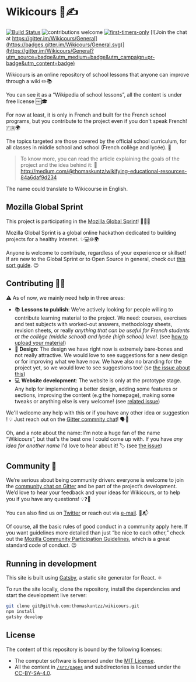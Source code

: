 # Wikicours 📖✍️

[![Build Status](https://travis-ci.org/thomaskuntzz/wikicours.svg?branch=master)](https://travis-ci.org/thomaskuntzz/wikicours)
![contributions welcome](https://img.shields.io/badge/contributions-welcome-brightgreen.svg?style=flat)
[![first-timers-only](http://img.shields.io/badge/first--timers--only-friendly-blue.svg?style=flat)](http://www.firsttimersonly.com/)
[![Join the chat at https://gitter.im/Wikicours/General](https://badges.gitter.im/Wikicours/General.svg)](https://gitter.im/Wikicours/General?utm_source=badge&utm_medium=badge&utm_campaign=pr-badge&utm_content=badge)

Wikicours is an online repository of school lessons that anyone can improve through a wiki ✏️📚

You can see it as a “Wikipedia of school lessons”, all the content is under free license 🆓🎓

For now at least, it is only in French and built for the French school programs, but you contribute to the project even if you don't speak French! 🇫🇷🌍

The topics targeted are those covered by the official school curriculum, for all classes in middle school and school (French collège and lycée). 🏫

> To know more, you can read the article explaining the goals of the project and the idea behind it: 👀 http://medium.com/@thomaskuntz/wikifying-educational-resources-84a6daf9d234

The name could translate to Wikicourse in English.

## Mozilla Global Sprint

This project is participating in the [Mozilla Global Sprint](https://mzl.la/global-sprint)! 🎉🎉🎉

Mozilla Global Sprint is a global online hackathon dedicated to building projects for a healthy Internet. ✨💻🌐🌍

Anyone is welcome to contribute, regardless of your experience or skillset! If are new to the Global Sprint or to Open Source in general, check out [this sort guide](https://github.com/mozilla/global-sprint/issues/299). 😉

## Contributing 👋🤝

⚠️ As of now, we mainly need help in three areas:

* 📚 __Lessons to publish__: We're actively looking for people willing to contribute learning material to the project. We need: courses, exercises and test subjects with worked-out answers, methodology sheets, revision sheets, or really _anything that can be useful for French students at the collège (middle school) and lycée (high school) level_. (see [how to upload your material](https://github.com/thomaskuntzz/wikicours/issues/8))
* 🎨 __Design__: The design we have right now is extremely bare-bones and not really attractive. We would love to see suggestions for a new design or for improving what we have now. We have also no branding for the project yet, so we would love to see suggestions too! (se [the issue about this](https://github.com/thomaskuntzz/wikicours/issues/7))
* 💻 __Website development__: The website is only at the prototype stage. Any help for implementing a better design, adding some features or sections, improving the content (e.g the homepage), making some tweaks or anything else is very welcome! (see [related issue](https://github.com/thomaskuntzz/wikicours/issues/3))

We'll welcome any help with this or if you have any other idea or suggestion ! 💡 Just reach out on the [Gitter commnity chat](https://gitter.im/Wikicours/General)! 🗣💬

Oh, and a note about the name: I'm note a huge fan of the name “Wikicours”, but that's the best one I could come up with. If you have *any idea for another name* I'd love to hear about it! 🏷 (see [the issue](https://github.com/thomaskuntzz/wikicours/issues/6))

## Community 👶

We’re serious about being community driven: everyone is welcome to join the [community chat on Gitter](https://gitter.im/Wikicours/General) and be part of the project’s development. We’d love to hear your feedback and your ideas for Wikicours, or to help you if you have any questions! 💡❓🤙

You can also find us on [Twitter](https://twitter.com/Wikicours) or reach out via [e-mail](mailto:admin@wikicours.org). 💌📬

Of course, all the basic rules of good conduct in a community apply here. If you want guidelines more detailed than just “be nice to each other,” check out the [Mozilla Community Participation Guidelines](https://www.mozilla.org/en-US/about/governance/policies/participation/), which is a great standard code of conduct. 😉

## Running in development

This site is built using [Gatsby](https://github.com/gatsbyjs/gatsby), a static site generator for React. ⚛️

To run the site locally, clone the repository, install the dependencies and start the development live server:

```sh
git clone git@github.com:thomaskuntzz/wikicours.git
npm install
gatsby develop
```

## License

The content of this repository is bound by the following licenses:

* The computer software is licensed under the [MIT License](https://choosealicense.com/licenses/mit/).
* All the content in [`/src/pages`](/src/pages) and subdirectories is licensed under the [CC-BY-SA-4.0](https://creativecommons.org/licenses/by-sa/4.0/).
